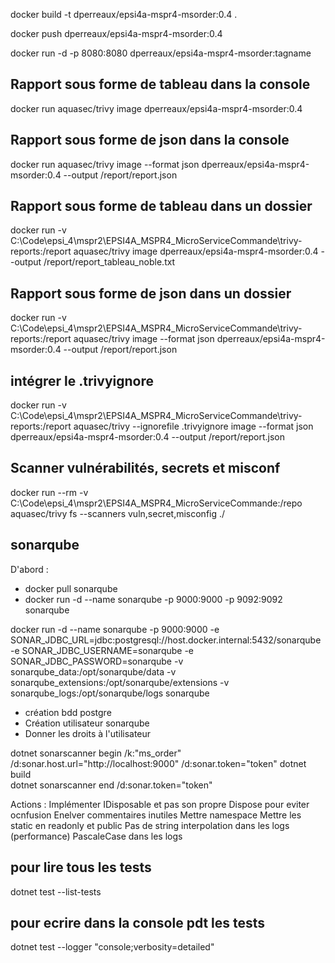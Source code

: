 docker build -t dperreaux/epsi4a-mspr4-msorder:0.4 .

docker push dperreaux/epsi4a-mspr4-msorder:0.4  

docker run -d -p 8080:8080 dperreaux/epsi4a-mspr4-msorder:tagname

## Rapport sous forme de tableau dans la console
docker run aquasec/trivy image dperreaux/epsi4a-mspr4-msorder:0.4

## Rapport sous forme de json dans la console
docker run aquasec/trivy  image --format json dperreaux/epsi4a-mspr4-msorder:0.4 --output /report/report.json

## Rapport sous forme de tableau dans un dossier
docker run -v C:\Code\epsi_4\mspr2\EPSI4A_MSPR4_MicroServiceCommande\trivy-reports:/report aquasec/trivy  image dperreaux/epsi4a-mspr4-msorder:0.4 --output /report/report_tableau_noble.txt

## Rapport sous forme de json dans un dossier
docker run -v C:\Code\epsi_4\mspr2\EPSI4A_MSPR4_MicroServiceCommande\trivy-reports:/report aquasec/trivy  image --format json dperreaux/epsi4a-mspr4-msorder:0.4 --output /report/report.json

## intégrer le .trivyignore
docker run -v C:\Code\epsi_4\mspr2\EPSI4A_MSPR4_MicroServiceCommande\trivy-reports:/report aquasec/trivy --ignorefile .trivyignore image --format json dperreaux/epsi4a-mspr4-msorder:0.4 --output /report/report.json

## Scanner vulnérabilités, secrets et misconf
docker run --rm -v C:\Code\epsi_4\mspr2\EPSI4A_MSPR4_MicroServiceCommande:/repo aquasec/trivy fs --scanners vuln,secret,misconfig ./

## sonarqube
D'abord : 
- docker pull sonarqube
- docker run -d --name sonarqube -p 9000:9000 -p 9092:9092 sonarqube

docker run -d --name sonarqube -p 9000:9000 -e SONAR_JDBC_URL=jdbc:postgresql://host.docker.internal:5432/sonarqube -e SONAR_JDBC_USERNAME=sonarqube -e SONAR_JDBC_PASSWORD=sonarqube -v sonarqube_data:/opt/sonarqube/data -v sonarqube_extensions:/opt/sonarqube/extensions -v sonarqube_logs:/opt/sonarqube/logs sonarqube

- création bdd postgre
- Création utilisateur sonarqube
- Donner les droits à l'utilisateur

dotnet sonarscanner begin /k:"ms_order" /d:sonar.host.url="http://localhost:9000"  /d:sonar.token="token"
dotnet build       
dotnet sonarscanner end /d:sonar.token="token"  

Actions : 
Implémenter IDisposable et pas son propre Dispose pour eviter ocnfusion
Enelver commentaires inutiles
Mettre namespace
Mettre les static en readonly et public
Pas de string interpolation dans les logs (performance)
PascaleCase dans les logs

## pour lire tous les tests
dotnet test --list-tests 

## pour ecrire dans la console pdt les tests
dotnet test --logger "console;verbosity=detailed"
